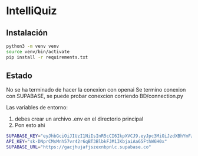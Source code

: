 # IntelliQuiz

## Instalación
```bash
python3 -m venv venv
source venv/bin/activate
pip install -r requirements.txt
```

## Estado

No se ha terminado de hacer la conexion con openai
Se termino conexion con SUPABASE, se puede probar conexcion corriendo BD/connection.py

Las variables de entorno:

1) debes crear un archivo .env en el directorio principal
2) Pon esto ahi
```bash
SUPABASE_KEY="eyJhbGciOiJIUzI1NiIsInR5cCI6IkpXVCJ9.eyJpc3MiOiJzdXBhYmFzZSIsInJlZiI6ImdhY2podWphZmpzemV4bmJwbmxjIiwicm9sZSI6ImFub24iLCJpYXQiOjE3MDI5NjAzODUsImV4cCI6MjAxODUzNjM4NX0.n5dpARt6Rsq45_xy5UxzAARcNKQoFb6957XNJXsqWD0"
API_KEY="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"
SUPABASE_URL="https://gacjhujafjszexnbpnlc.supabase.co"
```